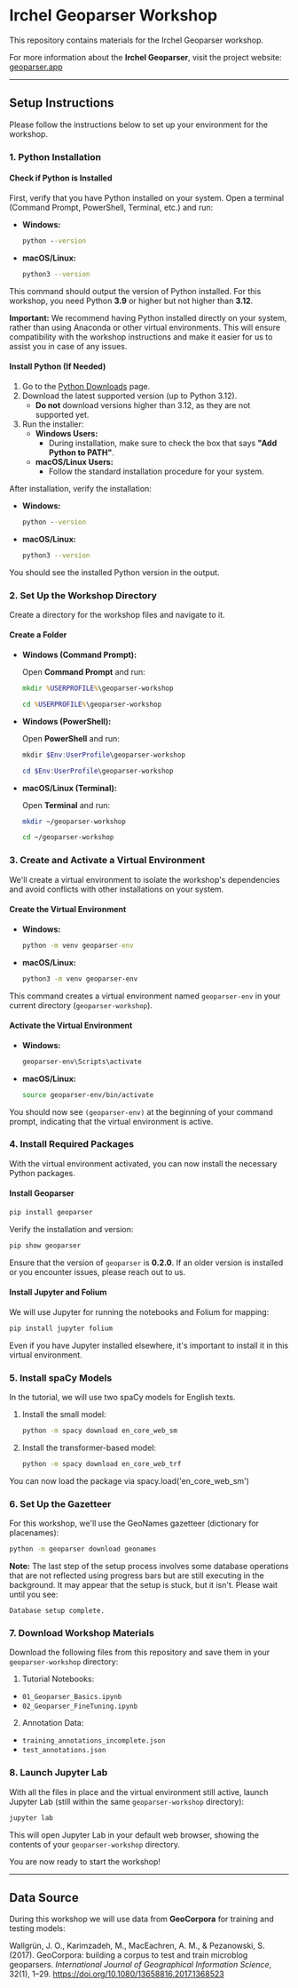 # Irchel Geoparser Workshop

This repository contains materials for the Irchel Geoparser workshop.

For more information about the **Irchel Geoparser**, visit the project website: [geoparser.app](https://docs.geoparser.app/)

---

## Setup Instructions

Please follow the instructions below to set up your environment for the workshop.

### 1. Python Installation

#### Check if Python is Installed

First, verify that you have Python installed on your system. Open a terminal (Command Prompt, PowerShell, Terminal, etc.) and run:

- **Windows:**

  ```cmd
  python --version
  ```

- **macOS/Linux:**

  ```bash
  python3 --version
  ```

This command should output the version of Python installed. For this workshop, you need Python **3.9** or higher but not higher than **3.12**.

**Important:** We recommend having Python installed directly on your system, rather than using Anaconda or other virtual environments. This will ensure compatibility with the workshop instructions and make it easier for us to assist you in case of any issues.

#### Install Python (If Needed)

1. Go to the [Python Downloads](https://www.python.org/downloads/) page.
2. Download the latest supported version (up to Python 3.12).
   - **Do not** download versions higher than 3.12, as they are not supported yet.
3. Run the installer:
   - **Windows Users:**
     - During installation, make sure to check the box that says **"Add Python to PATH"**.
   - **macOS/Linux Users:**
     - Follow the standard installation procedure for your system.

After installation, verify the installation:

- **Windows:**

  ```cmd
  python --version
  ```

- **macOS/Linux:**

  ```bash
  python3 --version
  ```

You should see the installed Python version in the output.

### 2. Set Up the Workshop Directory

Create a directory for the workshop files and navigate to it.

#### Create a Folder

- **Windows (Command Prompt):**

  Open **Command Prompt** and run:

  ```cmd
  mkdir %USERPROFILE%\geoparser-workshop
  ```
  
  ```cmd
  cd %USERPROFILE%\geoparser-workshop
  ```

- **Windows (PowerShell):**

  Open **PowerShell** and run:

  ```powershell
  mkdir $Env:UserProfile\geoparser-workshop
  ```
  
  ```powershell
  cd $Env:UserProfile\geoparser-workshop
  ```

- **macOS/Linux (Terminal):**

  Open **Terminal** and run:

  ```bash
  mkdir ~/geoparser-workshop
  ```
  
  ```bash
  cd ~/geoparser-workshop
  ```

### 3. Create and Activate a Virtual Environment

We'll create a virtual environment to isolate the workshop's dependencies and avoid conflicts with other installations on your system.

#### Create the Virtual Environment

- **Windows:**

  ```cmd
  python -m venv geoparser-env
  ```

- **macOS/Linux:**

  ```bash
  python3 -m venv geoparser-env
  ```

This command creates a virtual environment named `geoparser-env` in your current directory (`geoparser-workshop`).

#### Activate the Virtual Environment

- **Windows:**

  ```cmd
  geoparser-env\Scripts\activate
  ```

- **macOS/Linux:**

  ```bash
  source geoparser-env/bin/activate
  ```

You should now see `(geoparser-env)` at the beginning of your command prompt, indicating that the virtual environment is active.

### 4. Install Required Packages

With the virtual environment activated, you can now install the necessary Python packages.

#### Install Geoparser

```bash
pip install geoparser
```

Verify the installation and version:

```bash
pip show geoparser
```

Ensure that the version of `geoparser` is **0.2.0**. If an older version is installed or you encounter issues, please reach out to us.

#### Install Jupyter and Folium

We will use Jupyter for running the notebooks and Folium for mapping:

```bash
pip install jupyter folium
```

Even if you have Jupyter installed elsewhere, it's important to install it in this virtual environment.

### 5. Install spaCy Models

In the tutorial, we will use two spaCy models for English texts.

1. Install the small model:
   ```bash
   python -m spacy download en_core_web_sm
   ```

2. Install the transformer-based model:
   ```bash
   python -m spacy download en_core_web_trf
   ```

You can now load the package via spacy.load('en_core_web_sm')
### 6. Set Up the Gazetteer

For this workshop, we'll use the GeoNames gazetteer (dictionary for placenames):

```bash
python -m geoparser download geonames
```

**Note:** The last step of the setup process involves some database operations that are not reflected using progress bars but are still executing in the background. It may appear that the setup is stuck, but it isn't. Please wait until you see:

```
Database setup complete.
```

### 7. Download Workshop Materials

Download the following files from this repository and save them in your `geoparser-workshop` directory:

1. Tutorial Notebooks:
  - `01_Geoparser_Basics.ipynb`
  - `02_Geoparser_FineTuning.ipynb`

2. Annotation Data:
- `training_annotations_incomplete.json`
- `test_annotations.json`

### 8. Launch Jupyter Lab

With all the files in place and the virtual environment still active, launch Jupyter Lab (still within the same `geoparser-workshop` directory):

```bash
jupyter lab
```

This will open Jupyter Lab in your default web browser, showing the contents of your `geoparser-workshop` directory.

You are now ready to start the workshop!

---

## Data Source

During this workshop we will use data from **GeoCorpora** for training and testing models:

Wallgrün, J. O., Karimzadeh, M., MacEachren, A. M., & Pezanowski, S. (2017). GeoCorpora: building a corpus to test and train microblog geoparsers. *International Journal of Geographical Information Science*, 32(1), 1–29. https://doi.org/10.1080/13658816.2017.1368523
